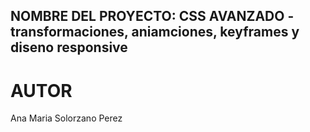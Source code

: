 ## NOMBRE DEL PROYECTO: CSS AVANZADO - transformaciones, aniamciones, keyframes y diseno responsive

# AUTOR
Ana Maria Solorzano Perez 